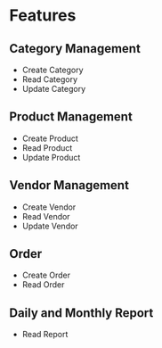 # Features
## Category Management
- Create Category
- Read Category
- Update Category
 
## Product Management
- Create Product
- Read Product
- Update Product

## Vendor Management
- Create Vendor
- Read Vendor
- Update Vendor

## Order
- Create Order
- Read Order

## Daily and Monthly Report
- Read Report